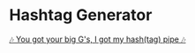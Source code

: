 # Hashtag Generator
[🎶 You got your big G's, I got my hash(tag) pipe 🎶](https://www.youtube.com/watch?v=RRQswKjgF0E)
